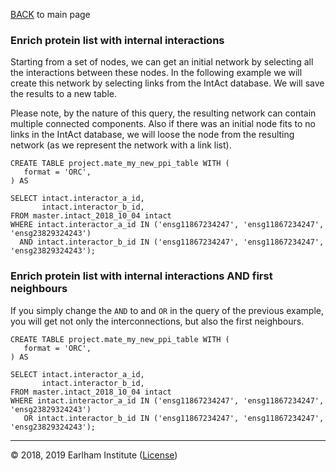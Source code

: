 [BACK](../../readme.md) to main page


### Enrich protein list with internal interactions

Starting from a set of nodes, we can get an initial network by selecting all the interactions between 
these nodes. In the following example we will create this network by selecting links from the IntAct 
database. We will save the results to a new table.

Please note, by the nature of this query, the resulting network can contain multiple connected 
components. Also if there was an initial node fits to no links in the IntAct database, we will
loose the node from the resulting network (as we represent the network with a link list).


```$sql
CREATE TABLE project.mate_my_new_ppi_table WITH (
   format = 'ORC',
) AS

SELECT intact.interactor_a_id, 
       intact.interactor_b_id, 
FROM master.intact_2018_10_04 intact
WHERE intact.interactor_a_id IN ('ensg11867234247', 'ensg11867234247', 'ensg23829324243') 
  AND intact.interactor_b_id IN ('ensg11867234247', 'ensg11867234247', 'ensg23829324243');
```

### Enrich protein list with internal interactions AND first neighbours

If you simply change the `AND` to and `OR` in the query of the previous example, you will get 
not only the interconnections, but also the first neighbours. 


```$sql
CREATE TABLE project.mate_my_new_ppi_table WITH (
   format = 'ORC',
) AS

SELECT intact.interactor_a_id, 
       intact.interactor_b_id, 
FROM master.intact_2018_10_04 intact
WHERE intact.interactor_a_id IN ('ensg11867234247', 'ensg11867234247', 'ensg23829324243') 
   OR intact.interactor_b_id IN ('ensg11867234247', 'ensg11867234247', 'ensg23829324243');
```


---
© 2018, 2019 Earlham Institute ([License](../sherlock_license.md))
